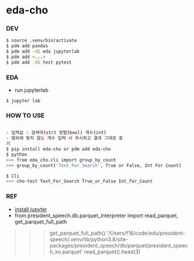 # eda-cho

### DEV
```bash
$ source .venv/bin/activate
$ pdm add pandas
$ pdm add -dG eda jupyterlab
$ pdm add <...>
$ pdm add -dG test pytest

```

### EDA
- run jupyterlab
```
$ jupyter lab

```

### HOW TO USE
```bash

- 입력값 : 검색어(str) 정렬(bool) 개수(int)
- 범위에 맞지 않는 개수 입력 시 무시하고 결과 그대로 표
기
$ pip install eda-cho or pdm add eda-cho
$ python
>>> from eda_cho.cli import group_by_count
>>> group_by_count('Text_For_Search', True or False, Int For Count)

$ Cli
>>> cho-test Text_For_Search True_or_False Int_for_Count

```


### REF
- [install jupyter](https://jupyter.org/install)
- from president_speech.db.parquet_interpreter import read_parquet, get_parquet_full_path
>>> get_parquet_full_path()
'/Users/f16/code/edu/president-speech/.venv/lib/python3.8/site-packages/president_speech/db/parquet/president_speech_ko.parquet'
>>> read_parquet().head(3)
